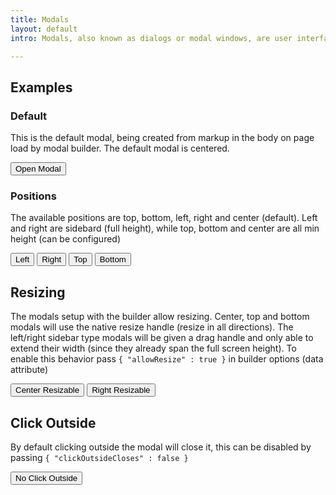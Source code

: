 ```yaml
---
title: Modals
layout: default
intro: Modals, also known as dialogs or modal windows, are user interface elements that appear on top of the main application window. They typically have a dimmed background to draw focus to the modal itself, and often prevent users from interacting with the underlying content until the modal is closed

---
```


## Examples

### Default

This is the default modal, being created from markup in the body on page load by modal builder. The default modal is centered.

<button class="button" data-ulu-dialog-trigger="modal-id-center">Open Modal</button>

<div 
  id="modal-id-center" 
  class="wysiwyg"
  data-ulu-dialog-builder='{ 
    "title" : "Test Title" 
  }' 
  hidden
>
  This is the modal body <button data-ulu-dialog-close>Close</button>
</div>

### Positions

The available positions are top, bottom, left, right and center (default). Left and right are sidebard (full height), while top, bottom and center are all min height (can be configured)

<button class="button" data-ulu-dialog-trigger="modal-id-left">Left</button>
<button class="button" data-ulu-dialog-trigger="modal-id-right">Right</button>
<button class="button" data-ulu-dialog-trigger="modal-id-top">Top</button>
<button class="button" data-ulu-dialog-trigger="modal-id-bottom">Bottom</button>

<div 
  id="modal-id-left" 
  class="wysiwyg"
  data-ulu-dialog-builder='{ 
    "title" : "Test Title", 
    "position" : "left"  
  }' 
  hidden
>
  {{ placeholder.paragraph }}
</div>
<div 
  id="modal-id-right" 
  class="wysiwyg"
  data-ulu-dialog-builder='{ 
    "title" : "Test Title", 
    "position" : "right"
  }' 
  hidden
>
  {{ placeholder.paragraph }}
</div>
<div 
  id="modal-id-top" 
  class="wysiwyg crop-margins"
  data-ulu-dialog-builder='{ 
    "position" : "top"
  }' 
  hidden
>
  <p>
    This is a modal without a title 
  </p>
  <p>
    <button class="button" data-ulu-dialog-close>Close</button>
  </p>
</div>
<div 
  id="modal-id-bottom" 
  class="wysiwyg crop-margins"
  data-ulu-dialog-builder='{ 
    "position" : "bottom"
  }' 
  hidden
>
  <p>
    This is a modal without a title 
  </p>
  <p>
    <button class="button" data-ulu-dialog-close>Close</button>
  </p>
</div>

## Resizing

The modals setup with the builder allow resizing. Center, top and bottom modals will use the native resize handle (resize in all directions). The left/right sidebar type modals will be given a drag handle and only able to extend their width (since they already span the full screen height). To enable this behavior pass `{ "allowResize" : true }` in builder options (data attribute)


<button class="button" data-ulu-dialog-trigger="modal-id-center-resize">Center Resizable</button>
<button class="button" data-ulu-dialog-trigger="modal-id-right-resize">Right Resizable</button>

<div 
  id="modal-id-center-resize" 
  class="wysiwyg"
  data-ulu-dialog-builder='{ 
    "title" : "Test Title",
    "allowResize" : true
  }' 
  hidden
>
  Test
</div>
<div 
  id="modal-id-right-resize" 
  class="wysiwyg"
  data-ulu-dialog-builder='{ 
    "title" : "Test Title",
    "position" : "right",
    "allowResize" : true
  }' 
  hidden
>
  Test
</div>

## Click Outside

By default clicking outside the modal will close it, this can be disabled by passing `{ "clickOutsideCloses" : false }`

<button class="button" data-ulu-dialog-trigger="modal-id-no-outside">No Click Outside</button>

<div 
  id="modal-id-no-outside" 
  class="wysiwyg"
  data-ulu-dialog-builder='{ 
    "title" : "Test Title",
    "clickOutsideCloses" : false
  }' 
  hidden
>
  Test
</div>